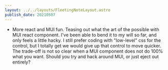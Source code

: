 ```yaml
---
layout: ../../layouts/FleetingNoteLayout.astro
publish_date: 20210507
---
```


- More react and MUI fun. Teasing out what the art of the possible with MUI react component. I've been able to bend it to my will so far, and only feels a little hacky. I still prefer coding with "low-level" css for the control, but I totally get we would give up that control to move quicker. The trade-off is not so clear when a MUI component does not do 100% what you want. Should you try and hack around MUI, or just eject out entirely?
